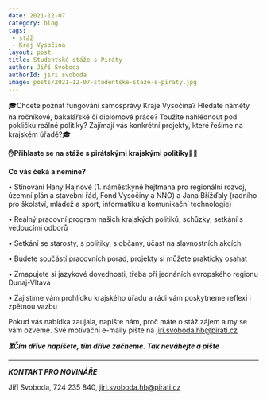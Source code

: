 ```yaml
---
date: 2021-12-07
category: blog
tags:
 - stáž
 - Kraj Vysočina
layout: post
title: Studentské stáže s Piráty
author: Jiří Svoboda
authorId: jiri.svoboda
image: posts/2021-12-07-studentske-staze-s-piraty.jpg
---
```


🎓Chcete poznat fungování samosprávy Kraje Vysočina? Hledáte náměty na ročníkové, bakalářské či diplomové práce? Toužíte nahlédnout pod pokličku reálné politiky? Zajímají vás konkrétní projekty, které řešíme na krajském úřadě?🎓

**✋Přihlaste se na stáže s pirátskými krajskými politiky🏴🖤**

**Co vás čeká a nemine?**

• Stínování Hany Hajnové (1. náměstkyně hejtmana pro regionální rozvoj, územní plán a stavební řád, Fond Vysočiny a NNO) a Jana Břížďaly (radního pro školství, mládež a sport, informatiku a komunikační technologie)

• Reálný pracovní program našich krajských politiků, schůzky, setkání s vedoucími odborů

• Setkání se starosty, s politiky, s občany, účast na slavnostních akcích

• Budete součástí pracovních porad, projekty si můžete prakticky osahat

• Zmapujete si jazykové dovednosti, třeba při jednáních evropského regionu Dunaj-Vltava

• Zajistíme vám prohlídku krajského úřadu a rádi vám poskytneme reflexi i zpětnou vazbu

Pokud vás nabídka zaujala, napište nám, proč máte o stáž zájem a my se vám ozveme. Své motivační e-maily pište na jiri.svoboda.hb@pirati.cz

***⏳Čím dříve napíšete, tím dříve začneme. Tak neváhejte a pište***

---

***KONTAKT PRO NOVINÁŘE*** 

Jiří Svoboda, 724 235 840, <jiri.svoboda.hb@pirati.cz>
